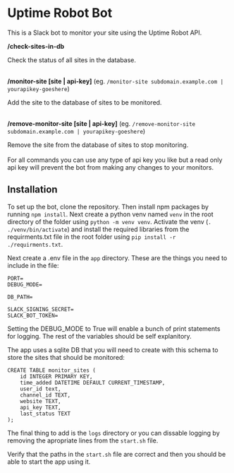# Uptime Robot Bot

This is a Slack bot to monitor your site using the Uptime Robot API.


**/check-sites-in-db**

Check the status of all sites in the database.
<br><br>

**/monitor-site [site | api-key]** (eg. `/monitor-site subdomain.example.com | yourapikey-goeshere`)

Add the site to the database of sites to be monitored.
<br><br>

**/remove-monitor-site [site | api-key]** (eg. `/remove-monitor-site subdomain.example.com | yourapikey-goeshere`)

Remove the site from the database of sites to stop monitoring.
<br><br>
For all commands you can use any type of api key you like but a read only api key will prevent the bot from making any changes to your monitors.

## Installation
To set up the bot, clone the repository. Then install npm packages by running `npm install`. Next create a python venv named `venv` in the root directory of the folder using `python -m venv venv`. Activate the venv (`. ./venv/bin/activate`) and install the required libraries from the requirments.txt file in the root folder using `pip install -r ./requirments.txt`.

Next create a .env file in the `app` directory. These are the things you need to include in the file:
```
PORT=
DEBUG_MODE=

DB_PATH=

SLACK_SIGNING_SECRET=
SLACK_BOT_TOKEN=
```
Setting the DEBUG_MODE to True will enable a bunch of print statements for logging. The rest of the variables should be self explanitory.

The app uses a sqlite DB that you will need to create with this schema to store the sites that should be monitored:
```
CREATE TABLE monitor_sites (
	id INTEGER PRIMARY KEY,
	time_added DATETIME DEFAULT CURRENT_TIMESTAMP,
	user_id text,
	channel_id TEXT,
	website TEXT,
	api_key TEXT,
	last_status TEXT
);
```
The final thing to add is the `logs` directory or you can dissable logging by removing the apropriate lines from the `start.sh` file.

Verify that the paths in the `start.sh` file are correct and then you should be able to start the app using it.
